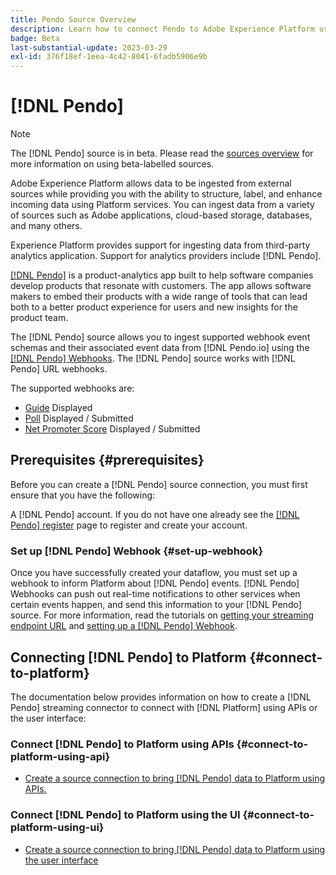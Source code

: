 ```yaml
---
title: Pendo Source Overview
description: Learn how to connect Pendo to Adobe Experience Platform using APIs or the user interface by leveraging webhooks
badge: Beta
last-substantial-update: 2023-03-29
exl-id: 376f18ef-1eea-4c42-8041-6fadb5906e9b
---
```

# [!DNL Pendo]

>[!NOTE]
>
>The [!DNL Pendo] source is in beta. Please read the [sources overview](../../home.md#terms-and-conditions) for more information on using beta-labelled sources.

Adobe Experience Platform allows data to be ingested from external sources while providing you with the ability to structure, label, and enhance incoming data using Platform services. You can ingest data from a variety of sources such as Adobe applications, cloud-based storage, databases, and many others.

Experience Platform provides support for ingesting data from third-party analytics application. Support for analytics providers include [!DNL Pendo].

[[!DNL Pendo]](https://pendo.io/) is a product-analytics app built to help software companies develop products that resonate with customers. The app allows software makers to embed their products with a wide range of tools that can lead both to a better product experience for users and new insights for the product team.

The [!DNL Pendo] source allows you to ingest supported webhook event schemas and their associated event data from [!DNL Pendo.io] using the [[!DNL Pendo] Webhooks](https://support.pendo.io/hc/en-us/articles/360032285012-Webhooks). The [!DNL Pendo] source works with [!DNL Pendo] URL webhooks. 

The supported webhooks are:

* [Guide](https://support.pendo.io/hc/en-us/articles/8146679315867-Creating-a-Guide) Displayed
* [Poll](https://support.pendo.io/hc/en-us/articles/360031867152-Polls-Classic-) Displayed / Submitted
* [Net Promoter Score](https://support.pendo.io/hc/en-us/articles/360033527151-Set-up-an-NPS-Survey) Displayed / Submitted

## Prerequisites {#prerequisites}

Before you can create a [!DNL Pendo] source connection, you must first ensure that you have the following:

A [!DNL Pendo] account. If you do not have one already see the [[!DNL Pendo] register](https://app.pendo.io/register) page to register and create your account.

### Set up [!DNL Pendo] Webhook {#set-up-webhook}

Once you have successfully created your dataflow, you must set up a webhook to inform Platform about [!DNL Pendo] events. [!DNL Pendo] Webhooks can push out real-time notifications to other services when certain events happen, and send this information to your [!DNL Pendo] source. For more information, read the tutorials on [getting your streaming endpoint URL](../../tutorials/ui/create/analytics/pendo-webhook.md#get-streaming-endpoint) and [setting up a [!DNL Pendo] Webhook](../../tutorials/ui/create/analytics/pendo-webhook.md#set-up-webhook).

## Connecting [!DNL Pendo] to Platform {#connect-to-platform}

The documentation below provides information on how to create a [!DNL Pendo] streaming connector to connect with [!DNL Platform] using APIs or the user interface:

### Connect [!DNL Pendo] to Platform using APIs {#connect-to-platform-using-api}

* [Create a source connection to bring [!DNL Pendo] data to Platform using APIs.](../../tutorials/api/create/analytics/pendo-webhook.md)

### Connect [!DNL Pendo] to Platform using the UI {#connect-to-platform-using-ui}

* [Create a source connection to bring [!DNL Pendo] data to Platform using the user interface](../../tutorials/ui/create/analytics/pendo-webhook.md)
